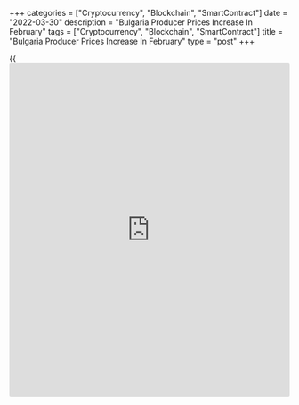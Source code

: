 +++
categories = ["Cryptocurrency", "Blockchain", "SmartContract"]
date = "2022-03-30"
description = "Bulgaria Producer Prices Increase In February"
tags = ["Cryptocurrency", "Blockchain", "SmartContract"]
title = "Bulgaria Producer Prices Increase In February"
type = "post"
+++

{{<iframe id="large-banner" src="https://www.bounty.group/#slide=20.0" width="100%" height="600" scrolling="no" style="border: 0px solid rgb(216, 221, 230); border-radius: 3px;">}}

Bulgaria's producer prices increased in February, led by a surge in
prices for electricity, gas, steam and air conditioning supply, figures
from the National Statistical Institute showed on Wednesday.

The producer price index grew 32.3 percent year-on-year in February.

Prices for electricity, gas, steam and air conditioning supply grew the
most by 81.8 percent annually in February. Prices for manufacturing
output rose by 17.9 percent and those for mining and quarrying gained
9.7 percent.

Domestic market prices rose 40.5 percent annually in February and non-
domestic market prices increased 19.8 percent.

On a month-on-month basis, producer prices rose 1.0 percent in February.

For comments and feedback [contact](https://www.playgroundfx.com/contact/): editorial@rtt[news](https://www.letsplayfx.com/blog/forex-news-website/).com

[Economic News][1]

 **What parts of the world are seeing the best (and worst) economic
performances lately? Click[here][2] to check out our [Econ Scorecard][2]
and find out! See up-to-the-moment [ranking](https://www.playgroundfx.com/blog/crypto-exchange-ranking/)s for the best and worst
performers in [GDP][3], [unemployment rate][4], [inflation][5] and much
more.**

   1. www.rtt[news](https://www.letsplayfx.com/blog/forex-news-website/).com/Content/EconomicNews.aspx
   2. www.rtt[news](https://www.letsplayfx.com/blog/forex-news-website/).com/economic-scorecard/world-rank/PPI/highest-performance.aspx
   3. www.rtt[news](https://www.letsplayfx.com/blog/forex-news-website/).com/economic-scorecard/world-rank/GDP/highest-performance.aspx
   4. www.rtt[news](https://www.letsplayfx.com/blog/forex-news-website/).com/economic-scorecard/world-rank/unemployment-rate/lowest-performance.aspx
   5. www.rtt[news](https://www.letsplayfx.com/blog/forex-news-website/).com/economic-scorecard/world-rank/CPI/highest-performance.aspx